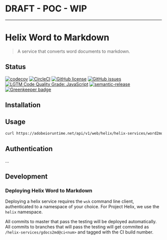 # DRAFT - POC - WIP


----



# Helix Word to Markdown

> A service that converts word documents to markdown.

## Status
[![codecov](https://img.shields.io/codecov/c/github/adobe/helix-word2md.svg)](https://codecov.io/gh/adobe/helix-word2md)
[![CircleCI](https://img.shields.io/circleci/project/github/adobe/helix-word2md.svg)](https://circleci.com/gh/adobe/helix-word2md)
[![GitHub license](https://img.shields.io/github/license/adobe/helix-word2md.svg)](https://github.com/adobe/helix-word2md/blob/master/LICENSE.txt)
[![GitHub issues](https://img.shields.io/github/issues/adobe/helix-word2md.svg)](https://github.com/adobe/helix-word2md/issues)
[![LGTM Code Quality Grade: JavaScript](https://img.shields.io/lgtm/grade/javascript/g/adobe/helix-word2md.svg?logo=lgtm&logoWidth=18)](https://lgtm.com/projects/g/adobe/helix-word2md)
[![semantic-release](https://img.shields.io/badge/%20%20%F0%9F%93%A6%F0%9F%9A%80-semantic--release-e10079.svg)](https://github.com/semantic-release/semantic-release) [![Greenkeeper badge](https://badges.greenkeeper.io/adobe/helix-word2md.svg)](https://greenkeeper.io/)

## Installation

## Usage

```bash
curl https://adobeioruntime.net/api/v1/web/helix/helix-services/word2md@v1
```

## Authentication

...

## Development

### Deploying Helix Word to Markdown

Deploying a helix service requires the `wsk` command line client, authenticated to a namespace of your choice. For Project Helix, we use the `helix` namespace.

All commits to master that pass the testing will be deployed automatically. All commits to branches that will pass the testing will get commited as `/helix-services/gdocs2md@ci<num>` and tagged with the CI build number.
